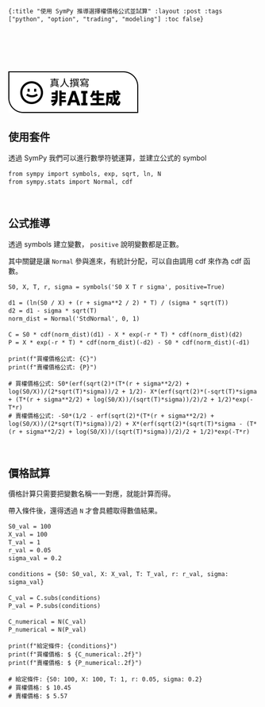     {:title "使用 SymPy 推導選擇權價格公式並試算" :layout :post :tags ["python", "option", "trading", "modeling"] :toc false}


# 　

![img](../../img/not-by-ai/tw/written-by-human/svg/Written-By-Human-Not-By-AI-Badge-white.svg)


## 使用套件

透過 SymPy 我們可以進行數學符號運算，並建立公式的 symbol

    from sympy import symbols, exp, sqrt, ln, N
    from sympy.stats import Normal, cdf

<br/>


## 公式推導

透過 symbols 建立變數， `positive` 說明變數都是正數。

其中關鍵是讓 `Normal` 參與進來，有統計分配，可以自由調用 cdf 來作為 cdf 函數。

    S0, X, T, r, sigma = symbols('S0 X T r sigma', positive=True)
    
    d1 = (ln(S0 / X) + (r + sigma**2 / 2) * T) / (sigma * sqrt(T))
    d2 = d1 - sigma * sqrt(T)
    norm_dist = Normal('StdNormal', 0, 1)
    
    C = S0 * cdf(norm_dist)(d1) - X * exp(-r * T) * cdf(norm_dist)(d2)
    P = X * exp(-r * T) * cdf(norm_dist)(-d2) - S0 * cdf(norm_dist)(-d1)
    
    print(f"買權價格公式: {C}")
    print(f"賣權價格公式: {P}")
    
    # 買權價格公式: S0*(erf(sqrt(2)*(T*(r + sigma**2/2) + log(S0/X))/(2*sqrt(T)*sigma))/2 + 1/2)- X*(erf(sqrt(2)*(-sqrt(T)*sigma + (T*(r + sigma**2/2) + log(S0/X))/(sqrt(T)*sigma))/2)/2 + 1/2)*exp(-T*r)
    # 賣權價格公式: -S0*(1/2 - erf(sqrt(2)*(T*(r + sigma**2/2) + log(S0/X))/(2*sqrt(T)*sigma))/2) + X*(erf(sqrt(2)*(sqrt(T)*sigma - (T*(r + sigma**2/2) + log(S0/X))/(sqrt(T)*sigma))/2)/2 + 1/2)*exp(-T*r)

<br/>


## 價格試算

價格計算只需要把變數名稱一一對應，就能計算而得。

帶入條件後，還得透過 `N` 才會具體取得數值結果。

    S0_val = 100
    X_val = 100
    T_val = 1
    r_val = 0.05
    sigma_val = 0.2
    
    conditions = {S0: S0_val, X: X_val, T: T_val, r: r_val, sigma: sigma_val}
    
    C_val = C.subs(conditions)
    P_val = P.subs(conditions)
    
    C_numerical = N(C_val)
    P_numerical = N(P_val)
    
    print(f"給定條件: {conditions}")
    print(f"買權價格: $ {C_numerical:.2f}")
    print(f"賣權價格: $ {P_numerical:.2f}")
    
    # 給定條件: {S0: 100, X: 100, T: 1, r: 0.05, sigma: 0.2}
    # 買權價格: $ 10.45
    # 賣權價格: $ 5.57

<br/>

